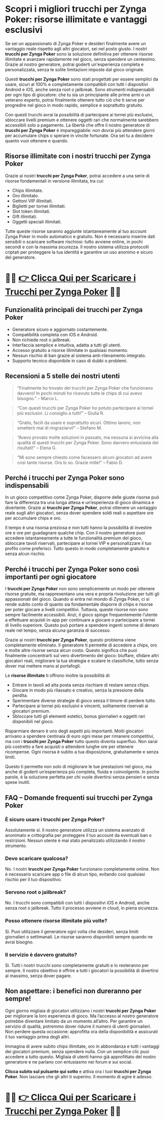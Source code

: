 <h1>Scopri i migliori trucchi per Zynga Poker: risorse illimitate e vantaggi esclusivi</h1>

<p>Se sei un appassionato di Zynga Poker e desideri finalmente avere un vantaggio reale rispetto agli altri giocatori, sei nel posto giusto. I nostri <strong>trucchi per Zynga Poker</strong> sono la soluzione definitiva per ottenere risorse illimitate e avanzare rapidamente nel gioco, senza spendere un centesimo. Grazie al nostro generatore, potrai goderti un'esperienza completa e personalizzata, senza le solite limitazioni imposte dal gioco originale.</p>

<p>Questi <strong>trucchi per Zynga Poker</strong> sono stati progettati per essere semplici da usare, sicuri al 100% e completamente compatibili con tutti i dispositivi Android e iOS, anche senza root o jailbreak. Sono strumenti indispensabili per ogni tipo di giocatore: che tu sia un principiante alle prime armi o un veterano esperto, potrai finalmente ottenere tutto ciò che ti serve per progredire nel gioco in modo rapido, semplice e soprattutto gratuito.</p>

<p>Con questi trucchi avrai la possibilità di partecipare ai tornei più esclusivi, sbloccare livelli premium e ottenere oggetti rari che normalmente sarebbero accessibili solo a pagamento. La libertà che offre il nostro generatore di <strong>trucchi per Zynga Poker</strong> è impareggiabile: non dovrai più attendere giorni per accumulare chips o sperare in vincite fortunate. Ora sei tu a decidere quanto vuoi ottenere e quando.</p>

<h2>Risorse illimitate con i nostri trucchi per Zynga Poker</h2>

<p>Grazie ai nostri <strong>trucchi per Zynga Poker</strong>, potrai accedere a una serie di risorse fondamentali in versione illimitata, tra cui:</p>

<ul>
  <li>Chips illimitate.</li>
  <li>Oro illimitato.</li>
  <li>Gettoni VIP illimitati.</li>
  <li>Biglietti per tornei illimitati.</li>
  <li>Slot token illimitati.</li>
  <li>Gift illimitati.</li>
  <li>Oggetti speciali illimitati.</li>
</ul>

<p>Tutte queste risorse saranno aggiunte istantaneamente al tuo account Zynga Poker in modo automatico e gratuito. Non è necessario inserire dati sensibili o scaricare software rischiosi: tutto avviene online, in pochi secondi e con la massima sicurezza. Il nostro sistema utilizza protocolli criptati per proteggere la tua identità e garantire un uso anonimo e sicuro del generatore.</p>

# 🔴🔴 **[👉 Clicca Qui per Scaricare i Trucchi per Zynga Poker](https://tinyurl.com/PlayQuestLabs)** 🔴🔴

<h2>Funzionalità principali dei trucchi per Zynga Poker</h2>

<ul>
  <li>Generatore sicuro e aggiornato costantemente.</li>
  <li>Compatibilità completa con iOS e Android.</li>
  <li>Non richiede root o jailbreak.</li>
  <li>Interfaccia semplice e intuitiva, adatta a tutti gli utenti.</li>
  <li>Accesso gratuito a risorse illimitate in qualsiasi momento.</li>
  <li>Nessun rischio di ban grazie al sistema anti-rilevamento integrato.</li>
  <li>Supporto tecnico disponibile in caso di dubbi o problemi.</li>
</ul>

<h2>Recensioni a 5 stelle dei nostri utenti</h2>

<blockquote>
  <p>“Finalmente ho trovato dei trucchi per Zynga Poker che funzionano davvero! In pochi minuti ho ricevuto tutte le chips di cui avevo bisogno.” – Marco L.</p>
</blockquote>
<blockquote>
  <p>“Con questi trucchi per Zynga Poker ho potuto partecipare ai tornei più esclusivi. Li consiglio a tutti!” – Giulia R.</p>
</blockquote>
<blockquote>
  <p>“Gratis, facili da usare e soprattutto sicuri. Ottimo lavoro, non smetterò mai di ringraziarvi!” – Stefano M.</p>
</blockquote>
<blockquote>
  <p>“Avevo provato molte soluzioni in passato, ma nessuna si avvicina alla qualità di questi trucchi per Zynga Poker. Sono davvero entusiasta dei risultati!” – Elena G.</p>
</blockquote>
<blockquote>
  <p>“Mi sono sempre chiesto come facessero alcuni giocatori ad avere così tante risorse. Ora lo so. Grazie mille!” – Fabio D.</p>
</blockquote>

<h2>Perché i trucchi per Zynga Poker sono indispensabili</h2>

<p>In un gioco competitivo come Zynga Poker, disporre delle giuste risorse può fare la differenza tra una lunga attesa e un’esperienza di gioco dinamica e divertente. Grazie ai <strong>trucchi per Zynga Poker</strong>, potrai ottenere un vantaggio reale sugli altri giocatori, senza dover spendere soldi reali o aspettare ore per accumulare chips e oro.</p>

<p>Il tempo è una risorsa preziosa e non tutti hanno la possibilità di investire ore e ore per guadagnare qualche chip. Con il nostro generatore puoi accedere istantaneamente a tutte le funzionalità premium del gioco, sbloccare tavoli riservati, partecipare ai tornei VIP e personalizzare il tuo profilo come preferisci. Tutto questo in modo completamente gratuito e senza alcun rischio.</p>

<h2>Perché i trucchi per Zynga Poker sono così importanti per ogni giocatore</h2>

<p>I <strong>trucchi per Zynga Poker</strong> non sono semplicemente un modo per ottenere risorse gratuite, ma rappresentano una vera e propria rivoluzione per tutti gli appassionati del gioco. Quando si entra nel mondo di Zynga Poker, ci si rende subito conto di quanto sia fondamentale disporre di chips e risorse per poter giocare a livelli competitivi. Tuttavia, queste risorse non sono sempre facilmente accessibili. Anzi, il gioco spinge frequentemente l’utente a effettuare acquisti in-app per continuare a giocare o partecipare a tornei di livello superiore. Questo può portare a spendere ingenti somme di denaro reale nel tempo, senza alcuna garanzia di successo.</p>

<p>Grazie ai nostri <strong>trucchi per Zynga Poker</strong>, questo problema viene completamente eliminato. Il generatore ti permette di accedere a chips, oro e molte altre risorse senza alcun costo. Questo significa che puoi finalmente concentrarti sul vero divertimento del gioco: bluffare, sfidare altri giocatori reali, migliorare la tua strategia e scalare le classifiche, tutto senza dover mai mettere mano al portafogli.</p>

<p>Le <strong>risorse illimitate</strong> ti offrono inoltre la possibilità di:</p>

<ul>
  <li>Entrare in tavoli ad alta posta senza rischiare di restare senza chips.</li>
  <li>Giocare in modo più rilassato e creativo, senza la pressione della perdita.</li>
  <li>Sperimentare diverse strategie di gioco senza il timore di perdere tutto.</li>
  <li>Partecipare ai tornei più esclusivi e vincenti, solitamente riservati ai giocatori premium.</li>
  <li>Sbloccare tutti gli elementi estetici, bonus giornalieri e oggetti rari disponibili nel gioco.</li>
</ul>

<p>Risparmiare denaro è uno degli aspetti più importanti. Molti giocatori arrivano a spendere centinaia di euro ogni mese per rimanere competitivi, ma con i <strong>trucchi per Zynga Poker</strong> tutto questo diventa superfluo. Non sarai più costretto a fare acquisti o attendere lunghe ore per ottenere ricompense. Ogni risorsa è subito a tua disposizione, gratuitamente e senza limiti.</p>

<p>Questo ti permette non solo di migliorare le tue prestazioni nel gioco, ma anche di goderti un’esperienza più completa, fluida e coinvolgente. In poche parole, è la soluzione perfetta per chi vuole divertirsi senza pensieri e senza spese inutili.</p>

<h2>FAQ – Domande frequenti sui trucchi per Zynga Poker</h2>

<h3>È sicuro usare i trucchi per Zynga Poker?</h3>
<p>Assolutamente sì. Il nostro generatore utilizza un sistema avanzato di anonimato e crittografia per proteggere il tuo account da eventuali ban o restrizioni. Nessun utente è mai stato penalizzato utilizzando il nostro strumento.</p>

<h3>Devo scaricare qualcosa?</h3>
<p>No. I nostri <strong>trucchi per Zynga Poker</strong> funzionano completamente online. Non è necessario scaricare app o file di alcun tipo, evitando così qualsiasi rischio per il tuo dispositivo.</p>

<h3>Servono root o jailbreak?</h3>
<p>No. I trucchi sono compatibili con tutti i dispositivi iOS e Android, anche senza root o jailbreak. Tutto il processo avviene in cloud, in piena sicurezza.</p>

<h3>Posso ottenere risorse illimitate più volte?</h3>
<p>Sì. Puoi utilizzare il generatore ogni volta che desideri, senza limiti giornalieri o settimanali. Le risorse saranno disponibili sempre quando ne avrai bisogno.</p>

<h3>Il servizio è davvero gratuito?</h3>
<p>Sì. Tutti i nostri trucchi sono completamente gratuiti e lo resteranno per sempre. Il nostro obiettivo è offrire a tutti i giocatori la possibilità di divertirsi al massimo, senza dover pagare.</p>

<h2>Non aspettare: i benefici non dureranno per sempre!</h2>

<p>Ogni giorno migliaia di giocatori utilizzano i nostri <strong>trucchi per Zynga Poker</strong> per migliorare la loro esperienza di gioco. Ma l’accesso al nostro generatore potrebbe diventare limitato da un momento all’altro. Per garantire un servizio di qualità, potremmo dover ridurre il numero di utenti giornalieri. Non perdere questa occasione: approfitta ora della disponibilità e assicurati il tuo vantaggio prima degli altri.</p>

<p>Immagina di avere subito chips illimitate, oro in abbondanza e tutti i vantaggi dei giocatori premium, senza spendere nulla. Con un semplice clic puoi accedere a tutto questo. Migliaia di utenti hanno già approfittato del nostro generatore e ne parlano con entusiasmo nei forum e sui social.</p>

<p><strong>Clicca subito sul pulsante qui sotto</strong> e attiva ora i tuoi <strong>trucchi per Zynga Poker</strong>. Non lasciare che gli altri ti superino. Il momento di agire è adesso.</p>

# 🔴🔴 **[👉 Clicca Qui per Scaricare i Trucchi per Zynga Poker](https://tinyurl.com/PlayQuestLabs)** 🔴🔴
